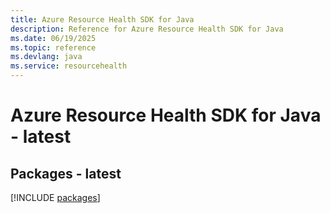 ```yaml
---
title: Azure Resource Health SDK for Java
description: Reference for Azure Resource Health SDK for Java
ms.date: 06/19/2025
ms.topic: reference
ms.devlang: java
ms.service: resourcehealth
---
```

# Azure Resource Health SDK for Java - latest
## Packages - latest
[!INCLUDE [packages](resource-health-index.md)]